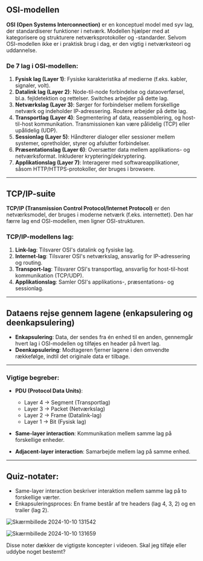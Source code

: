 ## OSI-modellen

**OSI (Open Systems Interconnection)** er en konceptuel model med syv lag, der standardiserer funktioner i netværk. Modellen hjælper med at kategorisere og strukturere netværksprotokoller og -standarder. Selvom OSI-modellen ikke er i praktisk brug i dag, er den vigtig i netværksteori og uddannelse.

### De 7 lag i OSI-modellen:
1. **Fysisk lag (Layer 1)**: Fysiske karakteristika af medierne (f.eks. kabler, signaler, volt).
2. **Datalink lag (Layer 2)**: Node-til-node forbindelse og dataoverførsel, bl.a. fejldetektion og rettelser. Switches arbejder på dette lag.
3. **Netværkslag (Layer 3)**: Sørger for forbindelser mellem forskellige netværk og indeholder IP-adressering. Routere arbejder på dette lag.
4. **Transportlag (Layer 4)**: Segmentering af data, reassemblering, og host-til-host kommunikation. Transmissionen kan være pålidelig (TCP) eller upålidelig (UDP).
5. **Sessionlag (Layer 5)**: Håndterer dialoger eller sessioner mellem systemer, opretholder, styrer og afslutter forbindelser.
6. **Præsentationslag (Layer 6)**: Oversætter data mellem applikations- og netværksformat. Inkluderer kryptering/dekryptering.
7. **Applikationslag (Layer 7)**: Interagerer med softwareapplikationer, såsom HTTP/HTTPS-protokoller, der bruges i browsere.

---

## TCP/IP-suite

**TCP/IP (Transmission Control Protocol/Internet Protocol)** er den netværksmodel, der bruges i moderne netværk (f.eks. internettet). Den har færre lag end OSI-modellen, men ligner OSI-strukturen.

### TCP/IP-modellens lag:
1. **Link-lag**: Tilsvarer OSI's datalink og fysiske lag.
2. **Internet-lag**: Tilsvarer OSI's netværkslag, ansvarlig for IP-adressering og routing.
3. **Transport-lag**: Tilsvarer OSI's transportlag, ansvarlig for host-til-host kommunikation (TCP/UDP).
4. **Applikationslag**: Samler OSI's applikations-, præsentations- og sessionlag.

---

## Dataens rejse gennem lagene (enkapsulering og deenkapsulering)

- **Enkapsulering**: Data, der sendes fra én enhed til en anden, gennemgår hvert lag i OSI-modellen og tilføjes en header på hvert lag.
- **Deenkapsulering**: Modtageren fjerner lagene i den omvendte rækkefølge, indtil det originale data er tilbage.

---

### Vigtige begreber:
- **PDU (Protocol Data Units)**:
  - Layer 4 → Segment (Transportlag)
  - Layer 3 → Packet (Netværkslag)
  - Layer 2 → Frame (Datalink-lag)
  - Layer 1 → Bit (Fysisk lag)
  
- **Same-layer interaction**: Kommunikation mellem samme lag på forskellige enheder.
- **Adjacent-layer interaction**: Samarbejde mellem lag på samme enhed.

---

## Quiz-notater:
- Same-layer interaction beskriver interaktion mellem samme lag på to forskellige værter.
- Enkapsuleringsproces: En frame består af tre headers (lag 4, 3, 2) og en trailer (lag 2).

![Skærmbillede 2024-10-10 131542](https://github.com/user-attachments/assets/7d60d206-2ad3-4d9b-8b5c-3c53affb2432)

![Skærmbillede 2024-10-10 131659](https://github.com/user-attachments/assets/d0f6f32b-ea7a-4c42-8cc2-6c05389cbfb9)


Disse noter dækker de vigtigste koncepter i videoen. Skal jeg tilføje eller uddybe noget bestemt?

